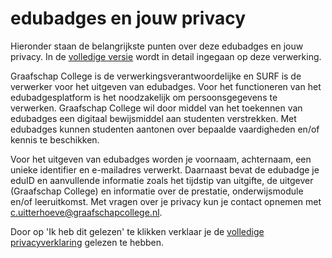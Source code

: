 # edubadges en jouw privacy

Hieronder staan de belangrijkste punten over deze edubadges en jouw privacy. In de [volledige versie](https://raw.githubusercontent.com/edubadges/privacy/master/mbo/graafschap-college/edubadges-formal-text-nl.md) wordt in detail ingegaan op deze verwerking.

Graafschap College is de verwerkingsverantwoordelijke en SURF is de verwerker voor het uitgeven van edubadges. Voor het functioneren van het edubadgesplatform is het noodzakelijk om persoonsgegevens te verwerken. Graafschap College wil door middel van het toekennen van edubadges een digitaal bewijsmiddel aan studenten verstrekken. Met edubadges kunnen studenten aantonen over bepaalde vaardigheden en/of kennis te beschikken.

Voor het uitgeven van edubadges worden je voornaam, achternaam, een unieke identifier en e-mailadres verwerkt. Daarnaast bevat de edubadge je eduID en aanvullende informatie zoals het tijdstip van uitgifte, de uitgever (Graafschap College) en informatie over de prestatie, onderwijsmodule en/of leeruitkomst. Met vragen over je privacy kun je contact opnemen met [c.uitterhoeve@graafschapcollege.nl](mailto:c.uitterhoeve@graafschapcollege.nl).

Door op 'Ik heb dit gelezen' te klikken verklaar je de [volledige privacyverklaring](https://raw.githubusercontent.com/edubadges/privacy/master/mbo/graafschap-college/edubadges-formal-text-nl.md) gelezen te hebben.
